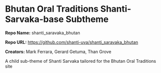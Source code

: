 
# Bhutan Oral Traditions Shanti-Sarvaka-base Subtheme

**Repo Name:** shanti_saravaka_bhutan

**Repo URL:** https://github.com/shanti-uva/shanti_saravaka_bhutan

**Creators:** Mark Ferrara, Gerard Getuma, Than Grove

A child sub-theme of Shanti Sarvaka tailored for the Bhutan Oral Traditions site


